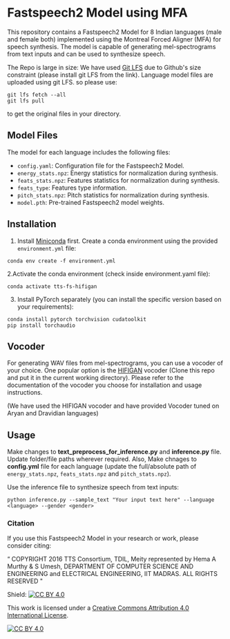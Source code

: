 # Fastspeech2 Model using MFA

This repository contains a Fastspeech2 Model for 8 Indian languages (male and female both) implemented using the Montreal Forced Aligner (MFA) for speech synthesis. The model is capable of generating mel-spectrograms from text inputs and can be used to synthesize speech.

The Repo is large in size: We have used [Git LFS](https://git-lfs.com/) due to Github's size constraint (please install git LFS from the link). Language model files are uploaded using git LFS. so please use:

```
git lfs fetch --all
git lfs pull
```
to get the original files in your directory. 

## Model Files

The model for each language includes the following files:

- `config.yaml`: Configuration file for the Fastspeech2 Model.
- `energy_stats.npz`: Energy statistics for normalization during synthesis.
- `feats_stats.npz`: Features statistics for normalization during synthesis.
- `feats_type`: Features type information.
- `pitch_stats.npz`: Pitch statistics for normalization during synthesis.
- `model.pth`: Pre-trained Fastspeech2 model weights.

## Installation

1. Install [Miniconda](https://docs.conda.io/projects/miniconda/en/latest/) first. Create a conda environment using the provided `environment.yml` file:

```shell
conda env create -f environment.yml
```

2.Activate the conda environment (check inside environment.yaml file):
```shell
conda activate tts-fs-hifigan
```

3.  Install PyTorch separately (you can install the specific version based on your requirements):
```shell
conda install pytorch torchvision cudatoolkit
pip install torchaudio
```
## Vocoder
For generating WAV files from mel-spectrograms, you can use a vocoder of your choice. One popular option is the [HIFIGAN](https://github.com/jik876/hifi-gan) vocoder (Clone this repo and put it in the current working directory). Please refer to the documentation of the vocoder you choose for installation and usage instructions. 

(We have used the HIFIGAN vocoder and have provided Vocoder tuned on Aryan and Dravidian languages)

## Usage

Make changes to **text_preprocess_for_inference.py** and **inference.py** file. Update folder/file paths wherever required. 
Also, Make chnages to **config.yml** file for each language (update the full/absolute path of `energy_stats.npz`, `feats_stats.npz` and `pitch_stats.npz`).  

Use the inference file to synthesize speech from text inputs:
```shell
python inference.py --sample_text "Your input text here" --language <language> --gender <gender> 
```


### Citation
If you use this Fastspeech2 Model in your research or work, please consider citing:

“
COPYRIGHT
2016 TTS Consortium,
TDIL, Meity represented by Hema A Murthy & S Umesh,
DEPARTMENT OF COMPUTER SCIENCE AND ENGINEERING
and
ELECTRICAL ENGINEERING,
IIT MADRAS. ALL RIGHTS RESERVED "



Shield: [![CC BY 4.0][cc-by-shield]][cc-by]

This work is licensed under a
[Creative Commons Attribution 4.0 International License][cc-by].

[![CC BY 4.0][cc-by-image]][cc-by]

[cc-by]: http://creativecommons.org/licenses/by/4.0/
[cc-by-image]: https://i.creativecommons.org/l/by/4.0/88x31.png
[cc-by-shield]: https://img.shields.io/badge/License-CC%20BY%204.0-lightgrey.svg
